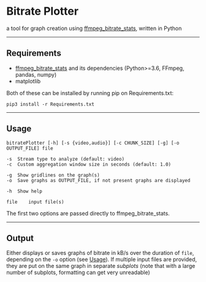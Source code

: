 # Bitrate Plotter
a tool for graph creation using [ffmpeg\_bitrate\_stats](https://github.com/slhck/ffmpeg-bitrate-stats), written in Python

----------------
## Requirements

+ [ffmpeg\_bitrate\_stats](https://github.com/slhck/ffmpeg-bitrate-stats) and its dependencies (Python>=3.6, FFmpeg, pandas, numpy)
+ matplotlib

Both of these can be installed by running pip on Requirements.txt:

	pip3 install -r Requirements.txt

----------------
## Usage

	bitratePlotter [-h] [-s {video,audio}] [-c CHUNK_SIZE] [-g] [-o OUTPUT_FILE] file

	-s	Stream type to analyze (default: video)
	-c	Custom aggregation window size in seconds (default: 1.0)

	-g	Show gridlines on the graph(s)
	-o	Save graphs as OUTPUT_FILE, if not present graphs are displayed

	-h	Show help

	file	input file(s)

The first two options are passed directly to ffmpeg\_bitrate\_stats.

---------------
## Output

Either displays or saves graphs of bitrate in kB/s over the duration of `file`, depending on the `-o` option (see [Usage](#Usage)). If multiple input files are provided, they are put on the same graph in separate *subplots* (note that with a large number of subplots, formatting can get very unreadable)

